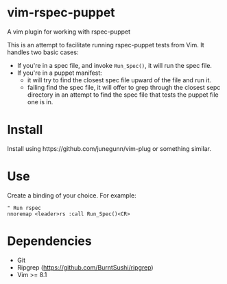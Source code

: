 # vim-rspec-puppet
A vim plugin for working with rspec-puppet

This is an attempt to facilitate running rspec-puppet tests from Vim. It handles
two basic cases:

* If you're in a spec file, and invoke `Run_Spec()`, it will run the spec file.
* If you're in a puppet manifest:
  * it will try to find the closest spec file upward of the file and run it.
  * failing find the spec file, it will offer to grep through the closest sepc
    directory in an attempt to find the spec file that tests the puppet file
    one is in.

# Install
<to be documented>
Install using https://github.com/junegunn/vim-plug or something similar.

# Use
Create a binding of your choice. For example:

```
" Run rspec
nnoremap <leader>rs :call Run_Spec()<CR>
```

# Dependencies

* Git
* Ripgrep (https://github.com/BurntSushi/ripgrep)
* Vim >= 8.1
